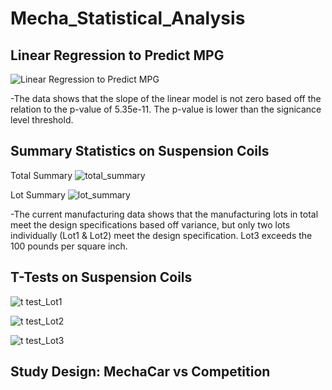 # Mecha_Statistical_Analysis

## Linear Regression to Predict MPG

![Linear Regression to Predict MPG](https://user-images.githubusercontent.com/91859720/157185006-2d88d549-548c-4fc6-b1a8-b68698e726e3.png)

-The data shows that the slope of the linear model is not zero based off the relation to the p-value of 5.35e-11. The p-value is lower than the signicance level threshold.


## Summary Statistics on Suspension Coils

Total Summary
![total_summary](https://user-images.githubusercontent.com/91859720/157186274-62ae475c-4448-4708-97d5-3655eac79b9e.png)

Lot Summary
![lot_summary](https://user-images.githubusercontent.com/91859720/157186309-a65ee532-953d-430f-aee1-5d9f4153cef6.png)

-The current manufacturing data shows that the manufacturing lots in total meet the design specifications based off variance, but only two lots individually (Lot1 & Lot2) meet the design specification. Lot3 exceeds the 100 pounds per square inch.


## T-Tests on Suspension Coils
![t test_Lot1](https://user-images.githubusercontent.com/91859720/157187679-12b2f8eb-11af-48da-83cd-a66834916dd6.png)

![t test_Lot2](https://user-images.githubusercontent.com/91859720/157187697-a5101c8a-8902-4f46-8024-e4dd2c9bc168.png)

![t test_Lot3](https://user-images.githubusercontent.com/91859720/157187735-6441ebd6-87be-4cb7-88b9-22ac698e97e8.png)



## Study Design: MechaCar vs Competition



